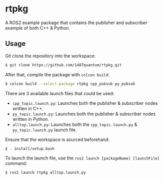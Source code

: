 # rtpkg

A ROS2 example package that contains the publisher and subscriber example of both C++ & Python.

## Usage

Git clone the repository into the workspace:

```bash
$ git clone https://github.com/1487quantum/rtpkg.git
```

After that, compile the package with `colcon build`:

```bash
$ colcon build --select-package rtpkg cpp_pubsub py_pubsub
```

There are 3 available launch files that could be used:
- `cpp_topic.launch.py`: Launches both the publisher & subscriber nodes written in C++.
- `py_topic.launch.py`: Launches both the publisher & subscriber nodes written in Python.
- `alltop.launch.py`: Launches both the `cpp_topic.launch.py` & `py_topic.launch.py` launch file.

Ensure that the workspace is sourced beforehand:

```bash
$ . install/setup.bash
```

To launch the launch file, use the `ros2 launch [packageName] [launchFile]` command:

```bash
$ ros2 launch rtpkg alltop.launch.py
```
